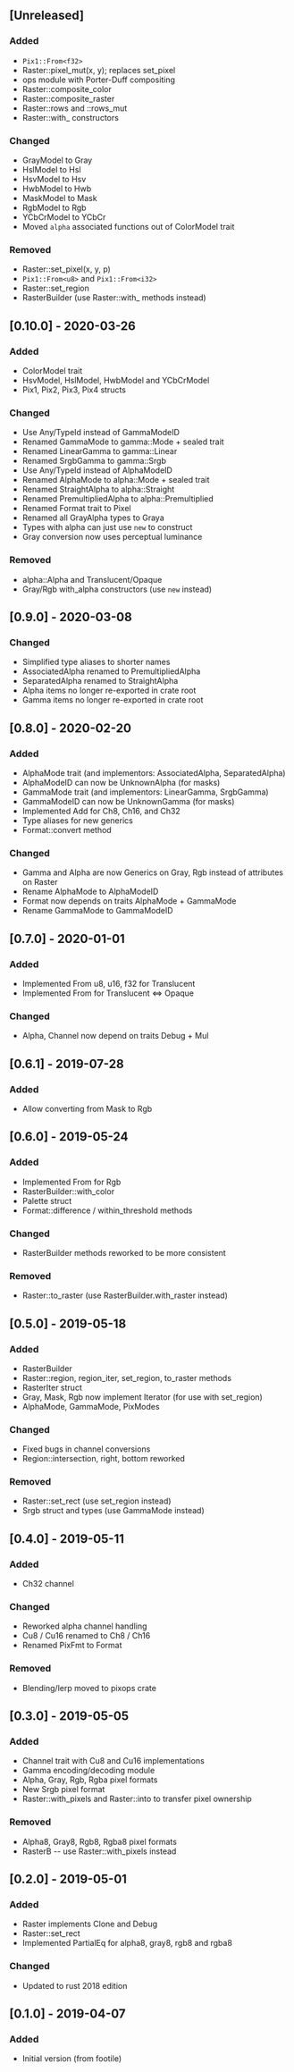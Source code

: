## [Unreleased]

### Added
* `Pix1::From<f32>`
* Raster::pixel_mut(x, y); replaces set_pixel
* ops module with Porter-Duff compositing
* Raster::composite_color
* Raster::composite_raster
* Raster::rows and ::rows_mut
* Raster::with_ constructors

### Changed
* GrayModel to Gray
* HslModel to Hsl
* HsvModel to Hsv
* HwbModel to Hwb
* MaskModel to Mask
* RgbModel to Rgb
* YCbCrModel to YCbCr
* Moved `alpha` associated functions out of ColorModel trait

### Removed
* Raster::set_pixel(x, y, p)
* `Pix1::From<u8>` and `Pix1::From<i32>`
* Raster::set_region
* RasterBuilder (use Raster::with_ methods instead)

## [0.10.0] - 2020-03-26
### Added
* ColorModel trait
* HsvModel, HslModel, HwbModel and YCbCrModel
* Pix1, Pix2, Pix3, Pix4 structs

### Changed
* Use Any/TypeId instead of GammaModeID
* Renamed GammaMode to gamma::Mode + sealed trait
* Renamed LinearGamma to gamma::Linear
* Renamed SrgbGamma to gamma::Srgb
* Use Any/TypeId instead of AlphaModeID
* Renamed AlphaMode to alpha::Mode + sealed trait
* Renamed StraightAlpha to alpha::Straight
* Renamed PremultipliedAlpha to alpha::Premultiplied
* Renamed Format trait to Pixel
* Renamed all GrayAlpha types to Graya
* Types with alpha can just use `new` to construct
* Gray conversion now uses perceptual luminance

### Removed
* alpha::Alpha and Translucent/Opaque
* Gray/Rgb with_alpha constructors (use `new` instead)

## [0.9.0] - 2020-03-08
### Changed
* Simplified type aliases to shorter names
* AssociatedAlpha renamed to PremultipliedAlpha
* SeparatedAlpha renamed to StraightAlpha
* Alpha items no longer re-exported in crate root
* Gamma items no longer re-exported in crate root

## [0.8.0] - 2020-02-20
### Added
* AlphaMode trait (and implementors: AssociatedAlpha, SeparatedAlpha)
* AlphaModeID can now be UnknownAlpha (for masks)
* GammaMode trait (and implementors: LinearGamma, SrgbGamma)
* GammaModeID can now be UnknownGamma (for masks)
* Implemented Add for Ch8, Ch16, and Ch32
* Type aliases for new generics
* Format::convert method
### Changed
* Gamma and Alpha are now Generics on Gray, Rgb instead of attributes on Raster
* Rename AlphaMode to AlphaModeID
* Format now depends on traits AlphaMode + GammaMode
* Rename GammaMode to GammaModeID

## [0.7.0] - 2020-01-01
### Added
* Implemented From u8, u16, f32 for Translucent
* Implemented From for Translucent <=> Opaque
### Changed
* Alpha, Channel now depend on traits Debug + Mul

## [0.6.1] - 2019-07-28
### Added
* Allow converting from Mask to Rgb

## [0.6.0] - 2019-05-24
### Added
* Implemented From<i32> for Rgb
* RasterBuilder::with_color
* Palette struct
* Format::difference / within_threshold methods
### Changed
* RasterBuilder methods reworked to be more consistent
### Removed
* Raster::to_raster (use RasterBuilder.with_raster instead)

## [0.5.0] - 2019-05-18
### Added
* RasterBuilder
* Raster::region, region_iter, set_region, to_raster methods
* RasterIter struct
* Gray, Mask, Rgb now implement Iterator (for use with set_region)
* AlphaMode, GammaMode, PixModes
### Changed
* Fixed bugs in channel conversions
* Region::intersection, right, bottom reworked
### Removed
* Raster::set_rect (use set_region instead)
* Srgb struct and types (use GammaMode instead)

## [0.4.0] - 2019-05-11
### Added
* Ch32 channel
### Changed
* Reworked alpha channel handling
* Cu8 / Cu16 renamed to Ch8 / Ch16
* Renamed PixFmt to Format
### Removed
* Blending/lerp moved to pixops crate

## [0.3.0] - 2019-05-05
### Added
* Channel trait with Cu8 and Cu16 implementations
* Gamma encoding/decoding module
* Alpha, Gray, Rgb, Rgba pixel formats
* New Srgb pixel format
* Raster::with_pixels and Raster::into to transfer pixel ownership
### Removed
* Alpha8, Gray8, Rgb8, Rgba8 pixel formats
* RasterB -- use Raster::with_pixels instead

## [0.2.0] - 2019-05-01
### Added
* Raster implements Clone and Debug
* Raster::set_rect
* Implemented PartialEq for alpha8, gray8, rgb8 and rgba8
### Changed
* Updated to rust 2018 edition

## [0.1.0] - 2019-04-07
### Added
* Initial version (from footile)
